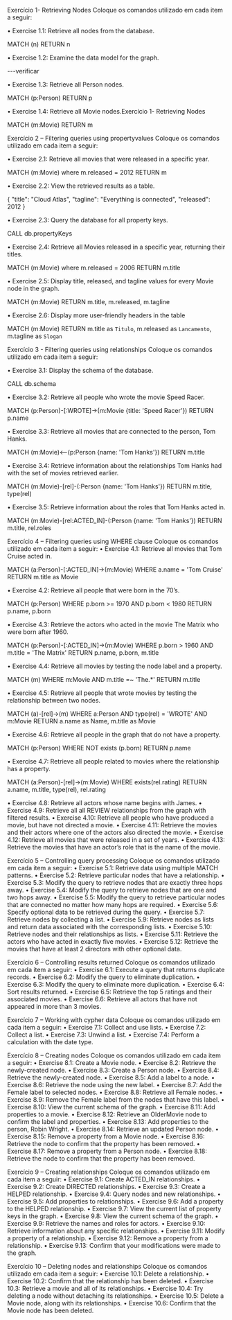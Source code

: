 Exercício 1- Retrieving Nodes
Coloque os comandos utilizado em cada item a seguir:

• Exercise 1.1: Retrieve all nodes from the database.

MATCH (n) RETURN n

• Exercise 1.2: Examine the data model for the graph.

---verificar

• Exercise 1.3: Retrieve all Person nodes.

MATCH (p:Person) RETURN p

• Exercise 1.4: Retrieve all Movie nodes.Exercício 1- Retrieving Nodes

MATCH (m:Movie) RETURN m

Exercício 2 – Filtering queries using propertyvalues
Coloque os comandos utilizado em cada item a seguir:

• Exercise 2.1: Retrieve all movies that were released in a specific year.

MATCH (m:Movie) where m.released = 2012 RETURN m

• Exercise 2.2: View the retrieved results as a table.

{
  "title": "Cloud Atlas",
  "tagline": "Everything is connected",
  "released": 2012
}

• Exercise 2.3: Query the database for all property keys.

CALL db.propertyKeys

• Exercise 2.4: Retrieve all Movies released in a specific year, returning their titles.

MATCH (m:Movie) where m.released = 2006 RETURN m.title

• Exercise 2.5: Display title, released, and tagline values for every Movie node in the graph.

MATCH (m:Movie) RETURN m.title, m.released, m.tagline

• Exercise 2.6: Display more user-friendly headers in the table

MATCH (m:Movie) RETURN m.title as `Titulo`, m.released as `Lancamento`, m.tagline as `Slogan`

Exercício 3 - Filtering queries using relationships
Coloque os comandos utilizado em cada item a seguir:

• Exercise 3.1: Display the schema of the database.

CALL db.schema

• Exercise 3.2: Retrieve all people who wrote the movie Speed Racer.

MATCH (p:Person)-[:WROTE]->(m:Movie {title: 'Speed Racer'}) RETURN p.name

• Exercise 3.3: Retrieve all movies that are connected to the person, Tom Hanks.

MATCH (m:Movie)<--(p:Person {name: 'Tom Hanks'}) RETURN m.title

• Exercise 3.4: Retrieve information about the relationships Tom Hanks had with the set of movies retrieved earlier.

MATCH (m:Movie)-[rel]-(:Person {name: 'Tom Hanks'}) RETURN m.title, type(rel)

• Exercise 3.5: Retrieve information about the roles that Tom Hanks acted in.

MATCH (m:Movie)-[rel:ACTED_IN]-(:Person {name: 'Tom Hanks'}) RETURN m.title, rel.roles

Exercício 4 – Filtering queries using WHERE clause
Coloque os comandos utilizado em cada item a seguir:
• Exercise 4.1: Retrieve all movies that Tom Cruise acted in.

MATCH (a:Person)-[:ACTED_IN]->(m:Movie) WHERE a.name = 'Tom Cruise' RETURN m.title as Movie

• Exercise 4.2: Retrieve all people that were born in the 70’s.

MATCH (p:Person) WHERE p.born >= 1970 AND p.born < 1980  RETURN p.name, p.born

• Exercise 4.3: Retrieve the actors who acted in the movie The Matrix who were born after 1960.

MATCH (p:Person)-[:ACTED_IN]->(m:Movie) WHERE p.born > 1960 AND m.title = 'The Matrix' RETURN p.name, p.born, m.title

• Exercise 4.4: Retrieve all movies by testing the node label and a property.

MATCH (m) WHERE m:Movie AND m.title =~ 'The.*' RETURN m.title

• Exercise 4.5: Retrieve all people that wrote movies by testing the relationship between two nodes.

MATCH (a)-[rel]->(m)
WHERE a:Person AND type(rel) = 'WROTE' AND m:Movie
RETURN a.name as Name, m.title as Movie

• Exercise 4.6: Retrieve all people in the graph that do not have a property.

MATCH (p:Person)
WHERE NOT exists (p.born)
RETURN p.name

• Exercise 4.7: Retrieve all people related to movies where the relationship has a property.

MATCH (a:Person)-[rel]->(m:Movie)
WHERE exists(rel.rating)
RETURN a.name, m.title,  type(rel), rel.rating

• Exercise 4.8: Retrieve all actors whose name begins with James.
• Exercise 4.9: Retrieve all all REVIEW relationships from the graph with filtered results.
• Exercise 4.10: Retrieve all people who have produced a movie, but have not directed a movie.
• Exercise 4.11: Retrieve the movies and their actors where one of the actors also directed the movie.
• Exercise 4.12: Retrieve all movies that were released in a set of years.
• Exercise 4.13: Retrieve the movies that have an actor’s role that is the name of the movie.

Exercício 5 – Controlling query processing
Coloque os comandos utilizado em cada item a seguir:
• Exercise 5.1: Retrieve data using multiple MATCH patterns.
• Exercise 5.2: Retrieve particular nodes that have a relationship.
• Exercise 5.3: Modify the query to retrieve nodes that are exactly three hops away.
• Exercise 5.4: Modify the query to retrieve nodes that are one and two hops away.
• Exercise 5.5: Modify the query to retrieve particular nodes that are connected no matter how many hops are required.
• Exercise 5.6: Specify optional data to be retrieved during the query.
• Exercise 5.7: Retrieve nodes by collecting a list.
• Exercise 5.9: Retrieve nodes as lists and return data associated with the corresponding lists.
• Exercise 5.10: Retrieve nodes and their relationships as lists.
• Exercise 5.11: Retrieve the actors who have acted in exactly five movies.
• Exercise 5.12: Retrieve the movies that have at least 2 directors with other optional data.

Exercício 6 – Controlling results returned
Coloque os comandos utilizado em cada item a seguir:
• Exercise 6.1: Execute a query that returns duplicate records.
• Exercise 6.2: Modify the query to eliminate duplication.
• Exercise 6.3: Modify the query to eliminate more duplication.
• Exercise 6.4: Sort results returned.
• Exercise 6.5: Retrieve the top 5 ratings and their associated movies.
• Exercise 6.6: Retrieve all actors that have not appeared in more than 3 movies.

Exercício 7 – Working with cypher data
Coloque os comandos utilizado em cada item a seguir:
• Exercise 7.1: Collect and use lists.
• Exercise 7.2: Collect a list.
• Exercise 7.3: Unwind a list.
• Exercise 7.4: Perform a calculation with the date type.

Exercício 8 – Creating nodes
Coloque os comandos utilizado em cada item a seguir:
• Exercise 8.1: Create a Movie node.
• Exercise 8.2: Retrieve the newly-created node.
• Exercise 8.3: Create a Person node.
• Exercise 8.4: Retrieve the newly-created node.
• Exercise 8.5: Add a label to a node.
• Exercise 8.6: Retrieve the node using the new label.
• Exercise 8.7: Add the Female label to selected nodes.
• Exercise 8.8: Retrieve all Female nodes.
• Exercise 8.9: Remove the Female label from the nodes that have this label.
• Exercise 8.10: View the current schema of the graph.
• Exercise 8.11: Add properties to a movie.
• Exercise 8.12: Retrieve an OlderMovie node to confirm the label and properties.
• Exercise 8.13: Add properties to the person, Robin Wright.
• Exercise 8.14: Retrieve an updated Person node.
• Exercise 8.15: Remove a property from a Movie node.
• Exercise 8.16: Retrieve the node to confirm that the property has been removed.
• Exercise 8.17: Remove a property from a Person node.
• Exercise 8.18: Retrieve the node to confirm that the property has been removed.

Exercício 9 – Creating relationships
Coloque os comandos utilizado em cada item a seguir:
• Exercise 9.1: Create ACTED_IN relationships.
• Exercise 9.2: Create DIRECTED relationships.
• Exercise 9.3: Create a HELPED relationship.
• Exercise 9.4: Query nodes and new relationships.
• Exercise 9.5: Add properties to relationships.
• Exercise 9.6: Add a property to the HELPED relationship.
• Exercise 9.7: View the current list of property keys in the graph.
• Exercise 9.8: View the current schema of the graph.
• Exercise 9.9: Retrieve the names and roles for actors.
• Exercise 9.10: Retrieve information about any specific relationships.
• Exercise 9.11: Modify a property of a relationship.
• Exercise 9.12: Remove a property from a relationship.
• Exercise 9.13: Confirm that your modifications were made to the graph.

Exercício 10 – Deleting nodes and relationships
Coloque os comandos utilizado em cada item a seguir:
• Exercise 10.1: Delete a relationship.
• Exercise 10.2: Confirm that the relationship has been deleted.
• Exercise 10.3: Retrieve a movie and all of its relationships.
• Exercise 10.4: Try deleting a node without detaching its relationships.
• Exercise 10.5: Delete a Movie node, along with its relationships.
• Exercise 10.6: Confirm that the Movie node has been deleted.





